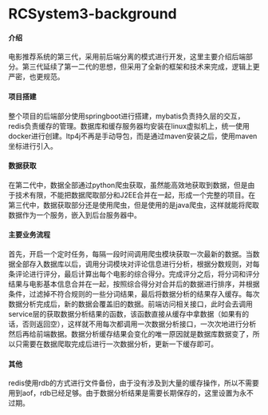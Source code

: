 # RCSystem3-background

#### 介绍
电影推荐系统的第三代，采用前后端分离的模式进行开发，这里主要介绍后端部分。第三代延续了第一二代的思想，但采用了全新的框架和技术来完成，逻辑上更严密，也更规范。
#### 项目搭建
整个项目的后端部分使用springboot进行搭建，mybatis负责持久层的交互，redis负责缓存的管理。数据库和缓存服务器均安装在linux虚拟机上，统一使用docker进行创建。ltp4j不再是手动导包，而是通过maven安装之后，使用maven坐标进行引入。
#### 数据获取
在第二代中，数据全部通过python爬虫获取，虽然能高效地获取到数据，但是由于技术有限，不能把数据爬取部分和J2EE合并在一起，形成一个完整的项目。在第三代中，数据获取部分还是使用爬虫，但是使用的是java爬虫，这样就能将爬取数据作为一个服务，嵌入到后台服务器中。
#### 主要业务流程
首先，开启一个定时任务，每隔一段时间调用爬虫模块获取一次最新的数据。当数据全部存入数据库以后，调用分词模块对评论信息进行分析，根据分数规则，对每条评论进行评分，最后计算出每个电影的综合得分。完成评分之后，将分词和评分结果与电影基本信息合并在一起，按照综合得分对合并后的数据进行排序，并根据条件，过滤掉不符合规则的一些分词结果，最后将数据分析的结果存入缓存。每次数据分析完成后，新的数据会覆盖旧的数据。前端访问相关接口，此时会去调用service层的获取数据分析结果的函数，该函数直接从缓存中拿数据（如果有的话，否则返回空），这样就不用每次都调用一次数据分析接口，一次次地进行分析然后再给前端数据。数据分析缓存结果会变化的唯一原因就是数据库数据变了，所以只需要在数据爬取完成后进行一次数据分析，更新一下缓存即可。
#### 其他
redis使用rdb的方式进行文件备份，由于没有涉及到大量的缓存操作，所以不需要用到aof，rdb已经足够。由于数据分析结果是需要长期保存的，这里设置为永不过期。